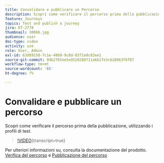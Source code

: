 ```yaml
---
title: Convalidare e pubblicare un Percorso
description: Scopri come verificare il percorso prima della pubblicazione, utilizzando i profili di test.
feature: Journeys
topics: Test and publish a journey
jira: KT-2778
thumbnail: 30066.jpg
audience: user
doc-type: video
activity: use
role: User, Admin
exl-id: 63d89150-7c1e-4869-9c8d-0371e0c82ee1
source-git-commit: 9db2765ee5e9520280711a6b1fe3c618963f6f87
workflow-type: tm+mt
source-wordcount: '65'
ht-degree: 7%

---
```


# Convalidare e pubblicare un percorso

Scopri come verificare il percorso prima della pubblicazione, utilizzando i profili di test.

>[!VIDEO](https://video.tv.adobe.com/v/30066?learn=on){transcript=true}

Per ulteriori informazioni su, consulta la documentazione del prodotto. [Verifica del percorso](https://experienceleague.adobe.com/docs/journeys/using/building-journeys/testing-the-journey.html)
e [Pubblicazione del percorso](https://experienceleague.adobe.com/docs/journeys/using/building-journeys/publishing-the-journey.html)
